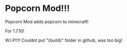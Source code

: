 # Popcorn Mod!!!
Popcorn Mod adds popcorn to minecraft!

For 1.7.10!

W.I.P!!!!
Couldnt put "{build}" folder in github, was too big!
